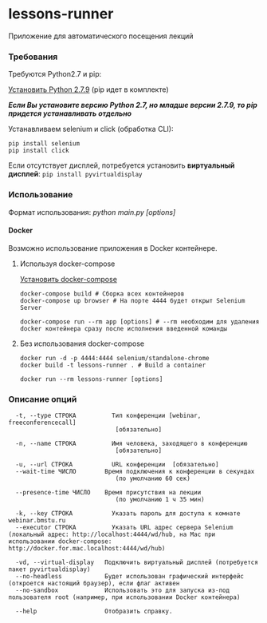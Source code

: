 # lessons-runner
Приложение для автоматического посещения лекций

### Требования
  Требуются Python2.7 и pip:

  [Установить Python 2.7.9](https://www.python.org/downloads/release/python-279/) (pip идет в комплекте)

  ***Если Вы установите версию Python 2.7, но младше версии 2.7.9, то pip придется устанавливать отдельно***

  Устанавливаем selenium и click (обработка CLI):

  ```
  pip install selenium
  pip install click
  ```

  Если отсутствует дисплей, потребуется установить **виртуальный дисплей**:
  ``` pip install pyvirtualdisplay ```

### Использование
  Формат использования:
  _python main.py [options]_

#### Docker
  Возможно использование приложения в Docker контейнере.
  1. Используя docker-compose

     [Установить docker-compose](https://dker.ru/docs/docker-compose/install-compose/)
     ```
     docker-compose build # Сборка всех контейнеров
     docker-compose up browser # На порте 4444 будет открыт Selenium Server

     docker-compose run --rm app [options] # --rm необходим для удаления docker контейнера сразу после исполнения введенной команды
     ```
  2. Без использования docker-compose
     ```
     docker run -d -p 4444:4444 selenium/standalone-chrome
     docker build -t lessons-runner . # Build a container

     docker run --rm lessons-runner [options]
     ```

  ### Описание опций
   ```
     -t, --type СТРОКА          Тип конференции [webinar, freeconferencecall]
                                 [обязательно]

     -n, --name СТРОКА          Имя человека, заходящего в конференцию
                                 [обязательно]

     -u, --url СТРОКА           URL конференции  [обязательно]
     --wait-time ЧИСЛО        Время подключения к конференции в секундах
                                 (по умолчанию 60 сек)

     --presence-time ЧИСЛО    Время присутствия на лекции
                                 (по умолчанию 1 ч 35 мин)

     -k, --key СТРОКА           Указать пароль для доступа к комнате webinar.bmstu.ru
     --executor СТРОКА          Указать URL адрес сервера Selenium (локальный адрес: http://localhost:4444/wd/hub, на Mac при использовании docker-compose: http://docker.for.mac.localhost:4444/wd/hub)

     -vd, --virtual-display   Подключить виртуальный дисплей (потребуется пакет pyvirtualdisplay)
     --no-headless            Будет использован графический интерфейс (откроется настоящий браузер), если флаг активен
     --no-sandbox             Использовать это для запуска из-под пользователя root (например, при использовании Docker контейнера)

     --help                   Отобразить справку.
  ```
